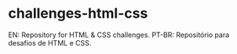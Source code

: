 # challenges-html-css
EN: Repository for HTML &amp; CSS challenges.
PT-BR: Repositório para desafios de HTML e CSS.
